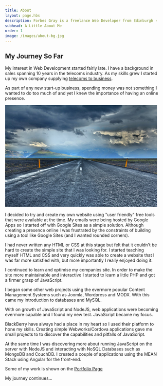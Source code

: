 ```yaml
---
title: About
layout: page.hbs
description: Forbes Gray is a freelance Web Developer from Edinburgh - This is a little about him and his journey into Code and Web Development
subhead: A Little About Me
order: 1
image: /images/about-bg.jpg
---
```


## My Journey So Far

My interest in Web Development started fairly late. I have a background in sales
spanning 10 years in the telecoms industry. As my
skills grew I started up my own company supplying <a href="https://www.fnbg.co.uk" target="_blank" rel="noopener">telecoms to business</a>.

As part of any new start-up business, spending money was not something I wanted to do too much
of and yet I knew the importance of having an online presence.

![My Journey So Far](/images/journey.jpg)

I decided to try and create my own website using "user friendly" free tools that were available
at the time. My emails were being hosted by Google Apps so I started off with Google Sites as a
simple solution. Although creating a presence online I was frustrated by the constraints
of building using a tool like Google Sites (and I wanted rounded corners).

I had never written any HTML or CSS at this stage but felt that it couldn't be
hard to create the simple site that I was looking for. I started teaching myself
HTML and CSS and very quickly was able to create a website that I was far more
satisfied with, but more importantly I really enjoyed doing it.

I continued to learn and optimise my companies site. In order to make the site more
maintainable and interactive I started to learn a little PHP and got a firmer grasp
of JavaScript.

I began some other web projects using the evermore popular Content Management
Systems such as Joomla, Wordpress and MODX. With this came my introduction to
databases and MySQL.

With on growth of JavaScript and NodeJS, web applications were becoming evermore
capable and I found my new test. JavaScript became my focus.

BlackBerry have always had a place in my heart so I used their platform to hone
my skills. Creating simple Webworks/Cordova applications gave me small projects
to to discover the capabilities and pitfalls of JavaScript.

At the same time I was discovering more about running JavaScript on the server
with NodeJS and interacting with NoSQL Databases such as MongoDB and CouchDB. I created
a couple of applications using the MEAN Stack using Angular for the front-end.

Some of my work is shown on the [Portfolio Page](/portfolio)

My journey continues...
